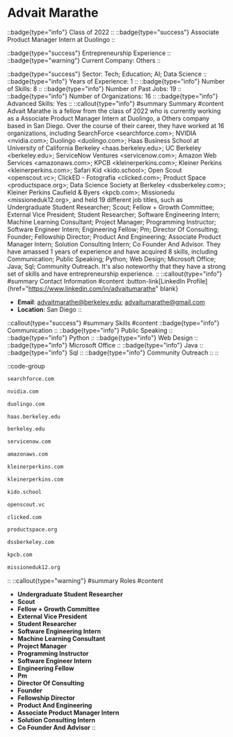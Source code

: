# Advait Marathe
::badge{type="info"}
Class of 2022
::
::badge{type="success"}
Associate Product Manager Intern at Duolingo
::

::badge{type="success"}
Entrepreneurship Experience
::
::badge{type="warning"}
Current Company: Others
::

::badge{type="success"}
Sector: Tech; Education; AI; Data Science
::
::badge{type="info"}
Years of Experience: 1
::
::badge{type="info"}
Number of Skills: 8
::
::badge{type="info"}
Number of Past Jobs: 19
::
::badge{type="info"}
Number of Organizations: 16
::
::badge{type="info"}
Advanced Skills: Yes
::
::callout{type="info"}
#summary
Summary
#content
Advait Marathe is a fellow from the class of 2022 who is currently working as a Associate Product Manager Intern at Duolingo, a Others company based in San Diego. Over the course of their career, they have worked at 16 organizations, including SearchForce <searchforce.com>; NVIDIA <nvidia.com>; Duolingo <duolingo.com>; Haas Business School at University of California Berkeley <haas.berkeley.edu>; UC Berkeley <berkeley.edu>; ServiceNow Ventures <servicenow.com>; Amazon Web Services <amazonaws.com>; KPCB <kleinerperkins.com>; Kleiner Perkins <kleinerperkins.com>; Safari Kid <kido.school>; Open Scout <openscout.vc>; ClickED - Fotografia <clicked.com>; Product Space <productspace.org>; Data Science Society at Berkeley <dssberkeley.com>; Kleiner Perkins Caufield & Byers <kpcb.com>; Missionedu <missioneduk12.org>, and held 19 different job titles, such as Undergraduate Student Researcher; Scout; Fellow + Growth Committee; External Vice President; Student Researcher; Software Engineering Intern; Machine Learning Consultant; Project Manager; Programming Instructor; Software Engineer Intern; Engineering Fellow; Pm; Director Of Consulting; Founder; Fellowship Director; Product And Engineering; Associate Product Manager Intern; Solution Consulting Intern; Co Founder And Advisor. They have amassed 1 years of experience and have acquired 8 skills, including Communication; Public Speaking; Python; Web Design; Microsoft Office; Java; Sql; Community Outreach. It's also noteworthy that they have a strong set of skills and have entrepreneurship experience.
::
::callout{type="info"}
#summary
Contact Information
#content
:button-link[LinkedIn Profile]{href="https://www.linkedin.com/in/advaitumarathe" blank}
- **Email**: advaitmarathe@berkeley.edu; advaitumarathe@gmail.com
- **Location**: San Diego
::

::callout{type="success"}
#summary
Skills
#content
::badge{type="info"}
Communication
::
::badge{type="info"}
Public Speaking
::
::badge{type="info"}
Python
::
::badge{type="info"}
Web Design
::
::badge{type="info"}
Microsoft Office
::
::badge{type="info"}
Java
::
::badge{type="info"}
Sql
::
::badge{type="info"}
Community Outreach
::
::

::code-group
```bash [SearchForce]
searchforce.com
```
```bash [NVIDIA]
nvidia.com
```
```bash [Duolingo]
duolingo.com
```
```bash [Haas Business School at University of California Berkeley]
haas.berkeley.edu
```
```bash [UC Berkeley]
berkeley.edu
```
```bash [ServiceNow Ventures]
servicenow.com
```
```bash [Amazon Web Services]
amazonaws.com
```
```bash [KPCB]
kleinerperkins.com
```
```bash [Kleiner Perkins]
kleinerperkins.com
```
```bash [Safari Kid]
kido.school
```
```bash [Open Scout]
openscout.vc
```
```bash [ClickED - Fotografia]
clicked.com
```
```bash [Product Space]
productspace.org
```
```bash [Data Science Society at Berkeley]
dssberkeley.com
```
```bash [Kleiner Perkins Caufield & Byers]
kpcb.com
```
```bash [Missionedu]
missioneduk12.org
```
::
::callout{type="warning"}
#summary
Roles
#content
- **Undergraduate Student Researcher**
- **Scout**
- **Fellow + Growth Committee**
- **External Vice President**
- **Student Researcher**
- **Software Engineering Intern**
- **Machine Learning Consultant**
- **Project Manager**
- **Programming Instructor**
- **Software Engineer Intern**
- **Engineering Fellow**
- **Pm**
- **Director Of Consulting**
- **Founder**
- **Fellowship Director**
- **Product And Engineering**
- **Associate Product Manager Intern**
- **Solution Consulting Intern**
- **Co Founder And Advisor**
::

